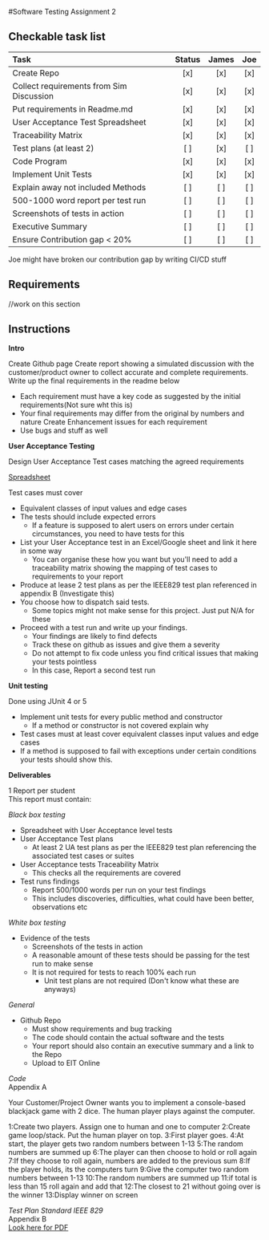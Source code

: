 #Software Testing Assignment 2 




## Checkable task list

|Task|Status|James|Joe|
|:---|:---:|:---:|:---:|
|Create Repo|[x]|[x]|[x]|
|Collect requirements from Sim Discussion|[x]|[x]|[x]|
|Put requirements in Readme.md|[x]|[x]|[x]|
|User Acceptance Test Spreadsheet|[x]|[x]|[x]|
|Traceability Matrix|[x]|[x]|[x]|
|Test plans (at least 2)|[ ]|[x]|[ ]|
|Code Program|[x]|[x]|[x]|
|Implement Unit Tests|[x]|[x]|[x]|
|Explain away not included Methods|[ ]|[ ]|[ ]|
|500-1000 word report per test run|[ ]|[ ]|[ ]|
|Screenshots of tests in action|[ ]|[ ]|[ ]|
|Executive Summary|[ ]|[ ]|[ ]|
|Ensure Contribution gap < 20%|[ ]|[ ]|[ ]|

Joe might have broken our contribution gap by writing CI/CD stuff

## Requirements

//work on this section

## Instructions
**Intro**

Create Github page
Create report showing a simulated discussion with the customer/product owner to collect accurate and complete requirements.                             
Write up the final requirements in the readme below    
- Each requirement must have a key code as suggested by the initial requirements(Not sure wht this is)
- Your final requirements may differ from the original by numbers and nature 
Create Enhancement issues for each requirement
- Use bugs and stuff as well

**User Acceptance Testing**

Design User Acceptance Test cases matching the agreed requirements

[Spreadsheet](https://docs.google.com/spreadsheets/d/15PxG6aYk8GWEvuflCpSOwSslqNFXBI7XHV9PxTFMVSc/edit?usp=sharing)

Test cases must cover
- Equivalent classes of input values and edge cases
- The tests should include expected errors
  - If a feature is supposed to alert users on errors under certain circumstances, you need to have tests for this
- List your User Acceptance test in an Excel/Google sheet and link it here in some way
  - You can organise these how you want but you'll need to add a traceability matrix showing the mapping of test cases to requirements to your report
- Produce at lease 2 test plans as per the IEEE829 test plan referenced in appendix B (Investigate this)
- You choose how to dispatch said tests. 
  - Some topics might not make sense for this project. Just put N/A for these
- Proceed with a test run and write up your findings.
  - Your findings are likely to find defects
  - Track these on github as issues and give them a severity
  - Do not attempt to fix code unless you find critical issues that making your tests pointless
  - In this case, Report a second test run
  
 **Unit testing**
 
 Done using JUnit 4 or 5
- Implement unit tests for every public method and constructor
  - If a method or constructor is not covered explain why
- Test cases must at least cover equivalent classes input values and edge cases
- If a method is supposed to fail with exceptions under certain conditions your tests should show this.

**Deliverables**

1 Report per student<br>
This report must contain:

*Black box testing*

 - Spreadsheet with User Acceptance level tests
 - User Acceptance Test plans
   - At least 2 UA test plans as per the IEEE829 test plan referencing the associated test cases or suites
 - User Acceptance tests Traceability Matrix
    - This checks all the requirements are covered
 - Test runs findings
    - Report 500/1000 words per run on your test findings
    - This includes discoveries, difficulties, what could have been better, observations etc
 
 *White box testing*
 - Evidence of the tests
   - Screenshots of the tests in action
   - A reasonable amount of these tests should be passing for the test run to make sense
   - It is not required for tests to reach 100% each run
     - Unit test plans are not required (Don't know what these are anyways)
 
 *General*
 - Github Repo
   - Must show requirements and bug tracking
   - The code should contain the actual software and the tests
   - Your report should also contain an executive summary and a link to the Repo
   - Upload to EIT Online
   
 *Code*<br>
 Appendix A<br>

 Your Customer/Project Owner wants you to implement a console-based blackjack game with 2 dice. The human
 player plays against the computer.
 
 
1:Create two players. Assign one to human and one to computer
2:Create game loop/stack. Put the human player on top.
3:First player goes.
4:At start, the player gets two random numbers between 1-13
5:The random numbers are summed up
6:The player can then choose to hold or roll again
7:If they choose to roll again, numbers are added to the previous sum
8:If the player holds, its the computers turn
9:Give the computer two random numbers between 1-13
10:The random numbers are summed up
11:if total is less than 15 roll again and add that
12:The closest to 21 without going over is the winner
13:Display winner on screen

*Test Plan Standard IEEE 829*<br>
 Appendix B<br>
 [Look here for PDF](https://eitonline.eit.ac.nz/pluginfile.php/2763438/mod_resource/content/0/ITPR6.598%20Software%20Testing%20-%20Assign%202%202020.pdf)
 